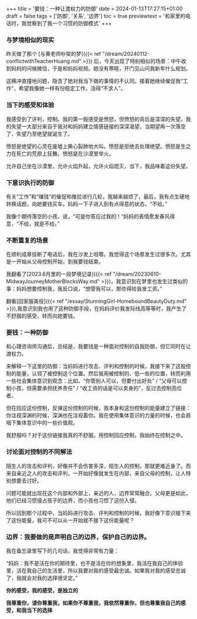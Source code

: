 +++
title = '要钱：一种让渡权力的防御'
date = 2024-01-13T17:27:15+01:00
draft = false
tags = ['防御', '关系', '边界']
toc = true
previewtext = '和家里的电话时，我觉察到了我一个习惯的防御模式'
+++

### 与梦境相似的现实

昨天做了那个 [与黄老师吵架的梦]({{< ref "/dream/20240112-conflictwithTeacherHuang.md" >}}) 后，今天出现了特别相似的场景：中午收到妈妈的问候微信，于是和妈妈视频。她没有寒暄，开门见山问我新年什么规划。

这横冲直撞地问题，隐含了她对我当下做的事情的不认同。接着她继续催促我“工作”，希望我像她一样有份稳定工作，活得“不求人”。

### 当下的感受和体验

我感受到了评判，控制。我的第一股感受是愤怒，但愤怒的背后是深深的失望。我的失望一大部分来自于我对和妈妈建立情感链接的深深渴望，当期望再一次落空了，失望乃至绝望就诞生了。

愤怒是绝望的心灵在废墟上撕心裂肺地大叫。愤怒是拒绝去处理绝望。愤怒是生之力在死亡的荒原上狂舞。愤怒是在沙漠里举火。

允许自己坐在沙漠里，允许火焰升起，允许火焰熄灭，当下，我品味着这份失望。

### 下意识执行的防御

有关“工作”和“赚钱”的催促和推拉进行几轮，我越来越烦了，最后，我有点生硬地转换话题，向她要钱买车。妈妈一下子进入到有点得意的状态，“不给。”

我像个期待落空的小孩，说，“可是你答应过我的！”妈妈的表情愈发春风得意，“不给，就是不给。”

### 不断重复的场景

在顺利成章挂断了电话后，我在沙发上咀嚼。我觉得这个场景发生过很多次。尤其是一开始从父母控制开始，到我要钱结束。

我翻看了[2023.6月里的一段梦境记录]({{< ref "/dream/20230610-MidwayJourneyMotherBlocksWay.md" >}})，我意识到在梦里也发生过类似的事：妈妈想要控制我，我反口说，“想管我可以，那你得给我发工资。”

翻看[回家服美役]({{< ref "/essay/StunningGirl-HomeboundBeautyDuty.md" >}}),我意识到我也用了这种防御手段，在妈妈评价我发际线高等等时，我产生了不舒服的感受，转而向她要钱。

### 要钱：一种防御

和心理咨询师沟通后，总结是，我要钱是一种面对控制的自我防御，但它同时在让渡权力。

来解释一下这里的防御：当妈妈进行攻击、评判和控制的时候，我接下来了这股控制的能量，认领了被控制这个位置。然后我用被控制的、低一些的位置，转而利用一些社会集体意识到观念：比如，“你管别人可以，但要付出好处” / “父母可以控制小孩，但需要承担抚养责任” / “收工资的话是可以卖身的”，反过去控制高位者。

但在回应这份控制，反弹这份控制的时候，我本身和这份控制的能量建立了链接：你注视深渊的时候，深渊也在注视着你。我在使用集体意识的力量的时候，也会吞咽下集体意识中的一些价值观。

我舒服吗？对于这份链接我真的不舒服。用控制回应控制，我始终在控制之中。

### 讨论面对控制的不同解法

陌生人的攻击和评判，好像并不会伤害多深，陌生人的控制，那就更难近身了。而来自亲近之人的攻击和评判，一开始好像就发生在内部，来自父母的控制，让人特别想要去讨好。

问题可能就出现在这个内部和外部上，亲近的人，边界常常融合。父母更是如此，他们已经习惯侵占孩子的边界，而小孩也习惯了这份入侵。

所以回到那个过程中，当妈妈进行攻击、评判和控制的时候，我好像下意识接下来了这份能量，我可不可以从一开始就不接下这份能量呢？

### 边界：我要做的是声明自己的边界，保护自己的边界。

我在备忘录里写下的几句话，我觉得非常有力量：

“妈妈：我不是活在你的期待里，也不是活在你的想象里，我活在我自己的体验里，活在我自己的生活里，所以我要对我的感受最忠诚。如果我对我的感受忠诚了，我就会对我的选择很坚定。”

**你的感受，我的感受，是独立的**

**我尊重你，请你尊重我，如果你不尊重我，我依然尊重你，但也尊重我自己的感受，和我当下的选择**